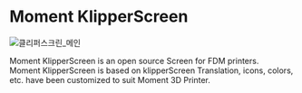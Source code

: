 # Moment KlipperScreen   

![클리퍼스크린_메인](https://github.com/MOMENT3D/KlipperScreen/assets/139463388/ca9e22dc-f67f-4710-bd91-c5e8c0720f4a)

Moment KlipperScreen is an open source Screen for FDM printers.   
Moment KlipperScreen is based on klipperScreen 
Translation, icons, colors, etc. have been customized to suit Moment 3D Printer.
